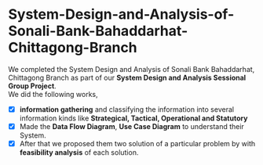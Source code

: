 # System-Design-and-Analysis-of-Sonali-Bank-Bahaddarhat-Chittagong-Branch
We completed the System Design and Analysis of Sonali Bank Bahaddarhat, Chittagong Branch as part of our **System Design and Analysis Sessional Group Project**.<br>
We did the following works,<br>
- [x] **information gathering** and classifying the information into several information kinds like **Strategical, Tactical, Operational and Statutory**<br>
- [x] Made the **Data Flow Diagram**, **Use Case Diagram** to understand their System.<br>
- [x] After that we proposed them two solution of a particular problem by with **feasibility analysis** of each solution.

